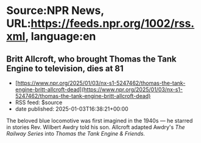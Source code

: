 # Source:NPR News, URL:https://feeds.npr.org/1002/rss.xml, language:en

## Britt Allcroft, who brought Thomas the Tank Engine to television, dies at 81
 - [https://www.npr.org/2025/01/03/nx-s1-5247462/thomas-the-tank-engine-britt-allcroft-dead](https://www.npr.org/2025/01/03/nx-s1-5247462/thomas-the-tank-engine-britt-allcroft-dead)
 - RSS feed: $source
 - date published: 2025-01-03T16:38:21+00:00

The beloved blue locomotive was first imagined in the 1940s — he starred in stories Rev. Wilbert Awdry told his son. Allcroft adapted Awdry's <em>The Railway Series </em>into <em>Thomas the Tank Engine & Friends.</em>

